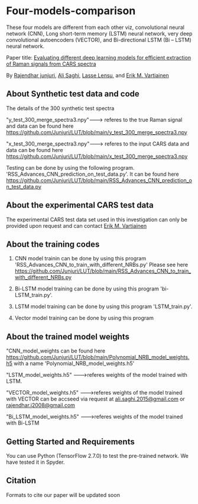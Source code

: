 # Four-models-comparison

These four models are different from each other viz, convolutional neural network (CNN), Long short-term memory (LSTM) neural network, very deep convolutional autoencoders (VECTOR), and Bi-directional LSTM (Bi – LSTM) neural network. 

Paper title: [Evaluating different deep learning models for efficient extraction of Raman signals from CARS spectra](https://pubs.rsc.org/en/Content/ArticleLanding/2023/CP/D3CP01618H)

By [Rajendhar junjuri](https://scholar.google.co.in/citations?user=BRu_wuAAAAAJ&hl=en)\, [Ali Saghi](https://scholar.google.co.in/citations?view_op=list_works&hl=en&hl=en&user=GcWhnFcAAAAJ),  [Lasse Lensu](https://scholar.google.co.in/citations?user=dk2Ezl0AAAAJ&hl=en&oi=ao), and [Erik M. Vartiainen](https://scholar.google.co.in/citations?user=zbxe2qYAAAAJ&hl=en&oi=ao) 

## About Synthetic test data and code
The details of the 300 synthetic test spectra

"y_test_300_merge_spectra3.npy"---> referes to the true Raman signal and data can be found here https://github.com/Junjuri/LUT/blob/main/y_test_300_merge_spectra3.npy

"x_test_300_merge_spectra3.npy"---> referes to the input CARS data and data can be found here https://github.com/Junjuri/LUT/blob/main/x_test_300_merge_spectra3.npy

Testing can be done by using the following program.
'RSS_Advances_CNN_prediction_on_test_data.py'. It can be found here https://github.com/Junjuri/LUT/blob/main/RSS_Advances_CNN_prediction_on_test_data.py

## About the experimental CARS test data
The experimental CARS test data set used in this investigation can only be provided upon request and can contact [Erik M. Vartiainen](https://research.lut.fi/converis/portal/detail/Person/56843?auxfun=&lang=en_GB) 

## About the training codes

1. CNN model trainin can be done by using this program 'RSS_Advances_CNN_to_train_with_different_NRBs.py' Please see here     https://github.com/Junjuri/LUT/blob/main/RSS_Advances_CNN_to_train_with_different_NRBs.py

2. Bi-LSTM model training can be done by using this program 'bi-LSTM_train.py'. 

3. LSTM model training can be done by using this program 'LSTM_train.py'. 

4. Vector model training can be done by using this program


## About the trained model weights

"CNN_model_weights can be found here https://github.com/Junjuri/LUT/blob/main/Polynomial_NRB_model_weights.h5 with a name 'Polynomial_NRB_model_weights.h5' 

"LSTM_model_weights.h5" --->referes weights of the model trained with LSTM.

"VECTOR_model_weights.h5" --->referes weights of the model trained with VECTOR can be accseed via request at ali.saghi.2015@gmail.com or rajendhar.j2008@gmail.com

"Bi_LSTM_model_weights.h5" --->referes weights of the model trained with Bi-LSTM

## Getting Started and Requirements 
You can use Python (TensorFlow 2.7.0) to test the pre-trained network. We have tested it in Spyder.

## Citation
Formats to cite our paper will be updated soon
